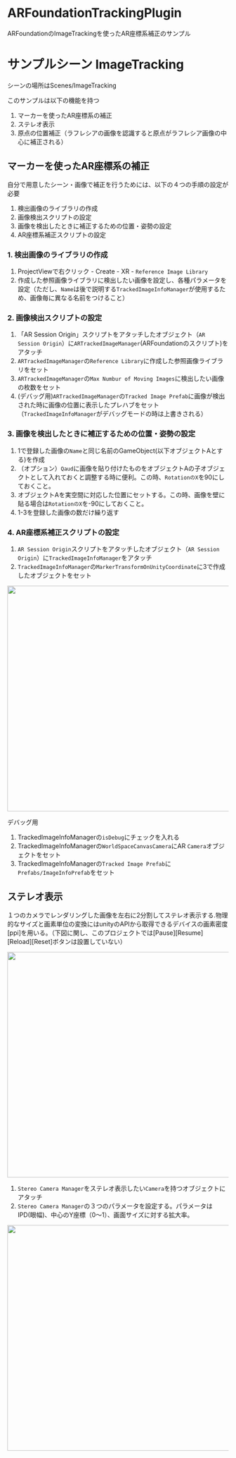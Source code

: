 # ARFoundationTrackingPlugin
ARFoundationのImageTrackingを使ったAR座標系補正のサンプル
# サンプルシーン ImageTracking
シーンの場所はScenes/ImageTracking

このサンプルは以下の機能を持つ
1. マーカーを使ったAR座標系の補正
1. ステレオ表示
1. 原点の位置補正（ラフレシアの画像を認識すると原点がラフレシア画像の中心に補正される）

## マーカーを使ったAR座標系の補正
自分で用意したシーン・画像で補正を行うためには、以下の４つの手順の設定が必要
1. 検出画像のライブラリの作成
1. 画像検出スクリプトの設定
1. 画像を検出したときに補正するための位置・姿勢の設定
1. AR座標系補正スクリプトの設定

### 1. 検出画像のライブラリの作成
1. ProjectViewで右クリック - Create - XR - `Reference Image Library`
1. 作成した参照画像ライブラリに検出したい画像を設定し、各種パラメータを設定（ただし、`Name`は後で説明する`TrackedImageInfoManager`が使用するため、画像毎に異なる名前をつけること）

### 2. 画像検出スクリプトの設定
1. 「AR Session Origin」スクリプトをアタッチしたオブジェクト（`AR Session Origin`）に`ARTrackedImageManager`(ARFoundationのスクリプト)をアタッチ
1. `ARTrackedImageManager`の`Reference Library`に作成した参照画像ライブラリをセット
1. `ARTrackedImageManager`の`Max Numbur of Moving Images`に検出したい画像の枚数をセット
1. (デバッグ用)`ARTrackedImageManager`の`Tracked Image Prefab`に画像が検出された時に画像の位置に表示したプレハブをセット（`TrackedImageInfoManager`がデバッグモードの時は上書きされる）

### 3. 画像を検出したときに補正するための位置・姿勢の設定
1. 1で登録した画像の`Name`と同じ名前のGameObject(以下オブジェクトAとする)を作成
1. （オプション）`Qaud`に画像を貼り付けたものをオブジェクトAの子オブジェクトとして入れておくと調整する時に便利。この時、`RotationのX`を90にしておくこと。
1. オブジェクトAを実空間に対応した位置にセットする。この時、画像を壁に貼る場合は`RotationのX`を-90にしておくこと。
1. 1-3を登録した画像の数だけ繰り返す

### 4. AR座標系補正スクリプトの設定
1. `AR Session Origin`スクリプトをアタッチしたオブジェクト（`AR Session Origin`）に`TrackedImageInfoManager`をアタッチ
1. `TrackedImageInfoManager`の`MarkerTransformOnUnityCoordinate`に3で作成したオブジェクトをセット
<img src="https://github.com/meleap/ARFoundationImageTrackingCaribrationOrigin/blob/master/images/MarkerSetting.png" width="512">

デバッグ用
1. TrackedImageInfoManagerの`isDebug`にチェックを入れる
1. TrackedImageInfoManagerの`WorldSpaceCanvasCamera`にAR `Camera`オブジェクトをセット
1. TrackedImageInfoManagerの`Tracked Image Prefab`に`Prefabs/ImageInfoPrefab`をセット

## ステレオ表示
１つのカメラでレンダリングした画像を左右に2分割してステレオ表示する.物理的なサイズと画素単位の変換にはunityのAPIから取得できるデバイスの画素密度[ppi]を用いる。（下図に関し、このプロジェクトでは[Pause][Resume] [Reload][Reset]ボタンは設置していない）


<img src="https://github.com/meleap/ARFoundationImageTrackingCaribrationOrigin/blob/master/images/StereoOverview.png" width="512">

1. `Stereo Camera Manager`をステレオ表示したい`Camera`を持つオブジェクトにアタッチ
1. `Stereo Camera Manager`の３つのパラメータを設定する。パラメータはIPD(眼幅)、中心のY座標（0〜1）、画面サイズに対する拡大率。
<img src="https://github.com/meleap/ARFoundationImageTrackingCaribrationOrigin/blob/master/images/StereoSettings.png" width="512">
